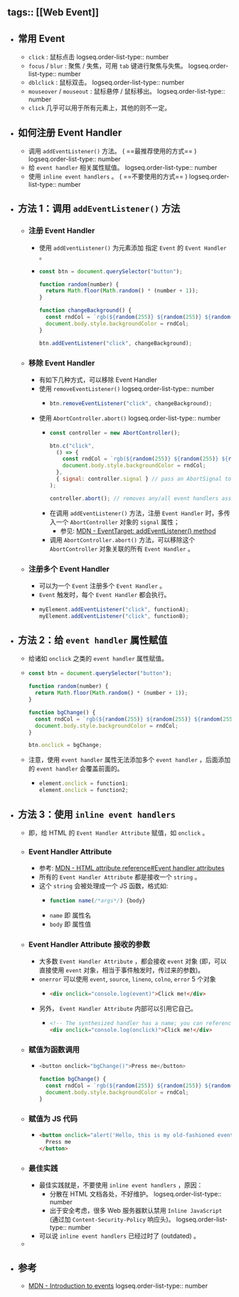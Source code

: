 tags:: [[Web Event]]
---

- ## 常用 Event
	- `click` : 鼠标点击
	  logseq.order-list-type:: number
	- `focus` / `blur` : 聚焦 / 失焦，可用 `tab` 键进行聚焦与失焦。
	  logseq.order-list-type:: number
	- `dblclick` : 鼠标双击。
	  logseq.order-list-type:: number
	- `mouseover` / `mouseout` : 鼠标悬停 / 鼠标移出。
	  logseq.order-list-type:: number
	- `click` 几乎可以用于所有元素上，其他的则不一定。
- ## 如何注册 Event Handler
	- 调用 `addEventListener()` 方法。 ( ==最推荐使用的方式== )
	  logseq.order-list-type:: number
	- 给 `event handler` 相关属性赋值。
	  logseq.order-list-type:: number
	- 使用 `inline event handlers` 。 ( ==不要使用的方式== )
	  logseq.order-list-type:: number
- ## 方法 1：调用 `addEventListener()` 方法
	- ### 注册 Event Handler
		- 使用 `addEventListener()` 为元素添加 指定 `Event` 的 `Event Handler` 。
		- ``` js
		  const btn = document.querySelector("button");
		  
		  function random(number) {
		    return Math.floor(Math.random() * (number + 1));
		  }
		  
		  function changeBackground() {
		    const rndCol = `rgb(${random(255)} ${random(255)} ${random(255)})`;
		    document.body.style.backgroundColor = rndCol;
		  }
		  
		  btn.addEventListener("click", changeBackground);
		  ```
	- ### 移除 Event Handler
		- 有如下几种方式，可以移除 Event Handler
		- 使用 `removeEventListener()`
		  logseq.order-list-type:: number
			- ``` js
			  btn.removeEventListener("click", changeBackground);
			  ```
		- 使用 `AbortController.abort()` 
		  logseq.order-list-type:: number
			- ``` js
			  const controller = new AbortController();
			  
			  btn.c("click",
			    () => {
			      const rndCol = `rgb(${random(255)} ${random(255)} ${random(255)})`;
			      document.body.style.backgroundColor = rndCol;
			    },
			    { signal: controller.signal } // pass an AbortSignal to this handler
			  );
			  
			  controller.abort(); // removes any/all event handlers associated with this controller
			  ```
			- 在调用 `addEventListener()` 方法，注册 `Event Handler` 时，多传入一个 `AbortController` 对象的 `signal` 属性；
				- 参见: [MDN - EventTarget: addEventListener() method](https://developer.mozilla.org/en-US/docs/Web/API/EventTarget/addEventListener)
			- 调用 `AbortController.abort()` 方法，可以移除这个  `AbortController` 对象关联的所有 `Event Handler` 。
	- ### 注册多个 Event Handler
		- 可以为一个 `Event` 注册多个 `Event Handler` 。
		- `Event` 触发时，每个 `Event Handler` 都会执行。
		- ``` js
		  myElement.addEventListener("click", functionA);
		  myElement.addEventListener("click", functionB);
		  ```
- ## 方法 2：给 `event handler` 属性赋值
	- 给诸如 `onclick` 之类的 `event handler` 属性赋值。
	- ``` js
	  const btn = document.querySelector("button");
	  
	  function random(number) {
	    return Math.floor(Math.random() * (number + 1));
	  }
	  
	  function bgChange() {
	    const rndCol = `rgb(${random(255)} ${random(255)} ${random(255)})`;
	    document.body.style.backgroundColor = rndCol;
	  }
	  
	  btn.onclick = bgChange;
	  ```
	- 注意，使用 `event handler` 属性无法添加多个  `event handler` ，后面添加的  `event handler` 会覆盖前面的。
		- ``` js
		  element.onclick = function1;
		  element.onclick = function2;
		  ```
- ## 方法 3：使用 `inline event handlers`
	- 即，给 HTML 的 `Event Handler Attribute` 赋值，如 `onclick` 。
	- ### Event Handler Attribute
		- 参考: [MDN - HTML attribute reference#Event handler attributes](https://developer.mozilla.org/en-US/docs/Web/HTML/Attributes#event_handler_attributes)
		- 所有的 `Event Handler Attribute` 都是接收一个 `string` 。
		- 这个 `string` 会被处理成一个 JS 函数，格式如:
			- ``` js
			  function name(/*args*/) {body}
			  ```
			- `name` 即 属性名
			- `body` 即 属性值
	- ### Event Handler Attribute 接收的参数
		- 大多数 `Event Handler Attribute` ，都会接收 `event` 对象 (即，可以直接使用  `event` 对象，相当于事件触发时，传过来的参数)。
		- `onerror`  可以使用 `event`, `source`, `lineno`, `colno`, `error` 5 个对象
			- ``` html
			  <div onclick="console.log(event)">Click me!</div>
			  ```
		- 另外， `Event Handler Attribute` 内部可以引用它自己。
			- ``` html
			  <!-- The synthesized handler has a name; you can reference itself -->
			  <div onclick="console.log(onclick)">Click me!</div>
			  ```
	- ### 赋值为函数调用
		- ``` js
		  <button onclick="bgChange()">Press me</button>
		  
		  function bgChange() {
		    const rndCol = `rgb(${random(255)} ${random(255)} ${random(255)})`;
		    document.body.style.backgroundColor = rndCol;
		  }
		  ```
	- ### 赋值为 JS 代码
		- ``` html
		  <button onclick="alert('Hello, this is my old-fashioned event handler!');">
		    Press me
		  </button>
		  ```
	- ### 最佳实践
		- 最佳实践就是，不要使用 `inline event handlers` ，原因：
			- 分散在 HTML 文档各处，不好维护。
			  logseq.order-list-type:: number
			- 出于安全考虑，很多 Web 服务器默认禁用  `Inline JavaScript` (通过加 `Content-Security-Policy` 响应头)。
			  logseq.order-list-type:: number
		- 可以说 `inline event handlers` 已经过时了 (outdated) 。
	-
- ## 参考
	- [MDN - Introduction to events](https://developer.mozilla.org/en-US/docs/Learn_web_development/Core/Scripting/Events#an_example_handling_a_click_event)
	  logseq.order-list-type:: number